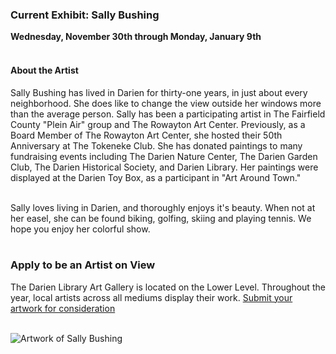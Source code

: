  <div class="row">
 <div class="col-md-8">

### Current Exhibit: Sally Bushing

**Wednesday, November 30th through Monday, January 9th**
<br />
<br />
 
#### About the Artist
Sally Bushing has lived in Darien for thirty-one years, in just about every neighborhood. She does like to change the view outside her windows more than the average person. Sally has been a participating artist in The Fairfield County "Plein Air" group and The Rowayton Art Center. Previously, as a Board Member of The Rowayton Art Center, she hosted their 50th Anniversary at The Tokeneke Club. She has donated paintings to many fundraising events including The Darien Nature Center, The Darien Garden Club, The Darien Historical Society, and Darien Library. Her paintings were displayed at the Darien Toy Box, as a participant in "Art Around Town." 
<br />
<br />

Sally loves living in Darien, and thoroughly enjoys it's beauty. When not at her easel, she can be found biking, golfing, skiing and playing tennis. We hope you enjoy her colorful show.
<br />
<br />

### Apply to be an Artist on View 
The Darien Library Art Gallery is located on the Lower Level. Throughout the year, local artists across all mediums display their work. [Submit your artwork for consideration](/art-on-view-submission "Submit your artwork for consideration")
<br />
<br />

</div>
<div class="col-md-4">

<img class="img-responsive center-block" src="/uploads/departments/art_on_view/sally_bushing_art.jpg" alt="Artwork of Sally Bushing" />
 
</div>
</div>
